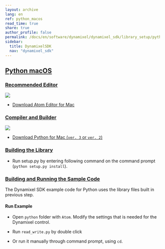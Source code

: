 ```yaml
---
layout: archive
lang: en
ref: python_macos
read_time: true
share: true
author_profile: false
permalink: /docs/en/software/dynamixel/dynamixel_sdk/library_setup/python_macos/
sidebar:
  title: DynamixelSDK
  nav: "dynamixel_sdk"
---
```


<div style="counter-reset: h1 4"></div>
<div style="counter-reset: h2 9"></div>

<!--[dummy Header 1]>
  <h1 id="library-setup"><a href="#library-setup">Library Setup</a></h1>
<![end dummy Header 1]-->

## [Python macOS](#python-macos)

### [Recommended Editor](#recommended-editor)

![](/assets/images/sw/sdk/dynamixel_sdk/library_setup/python/atom-logo.jpg)

* [Download Atom Editor for Mac](https://atom.io/)
<!--
  ![](/assets/images/sw/sdk/dynamixel_sdk/library_setup/python/mac/library_file/a1.png)
-->

### [Compiler and Builder](#compiler-and-builder)

![](/assets/images/sw/sdk/dynamixel_sdk/library_setup/python/python.png)

* [Download Python for Mac (`ver. 3` or `ver. 2`)](https://www.python.org/downloads/)
<!--
  ![](/assets/images/sw/sdk/dynamixel_sdk/library_setup/python/mac/library_file/b1.png)
-->

### [Building the Library](#building-the-library)

* Run setup.py by entering following command on the command prompt (`python setup.py install`).
<!--
  ![](/assets/images/sw/sdk/dynamixel_sdk/library_setup/python/linux/library_file/py1.png)
-->
<!--
  ![](/assets/images/sw/sdk/dynamixel_sdk/library_setup/python/linux/library_file/py3.png)
-->

### [Building and Running the Sample Code](#building-and-running-the-sample-code)

The Dynamixel SDK example code for Python uses the library files built in previous step.

#### Run Example

* Open `python` folder with `Atom`. Modify the settings that is needed for the Dynamixel control. 
<!--
  ![](/assets/images/sw/sdk/dynamixel_sdk/library_setup/python/linux/sample_code/py5.png)
-->

* Run `read_write.py` by double click
<!--
  ![](/assets/images/sw/sdk/dynamixel_sdk/library_setup/python/linux/sample_code/py2.png)
-->

* Or run it manually through command prompt, using `cd`. 
<!--
  ![](/assets/images/sw/sdk/dynamixel_sdk/library_setup/python/linux/sample_code/py4.png)
  -->